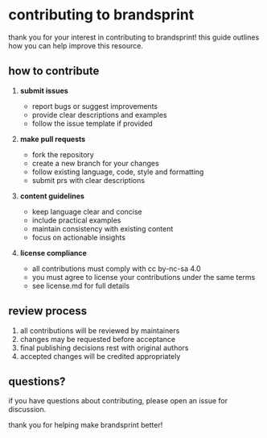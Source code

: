 # contributing to brandsprint

thank you for your interest in contributing to brandsprint! this guide outlines how you can help improve this resource.

## how to contribute

1. **submit issues**
   - report bugs or suggest improvements
   - provide clear descriptions and examples
   - follow the issue template if provided

2. **make pull requests**
   - fork the repository
   - create a new branch for your changes
   - follow existing language, code, style and formatting
   - submit prs with clear descriptions

3. **content guidelines**
   - keep language clear and concise
   - include practical examples
   - maintain consistency with existing content
   - focus on actionable insights

4. **license compliance**
   - all contributions must comply with cc by-nc-sa 4.0
   - you must agree to license your contributions under the same terms
   - see license.md for full details

## review process

1. all contributions will be reviewed by maintainers
2. changes may be requested before acceptance
3. final publishing decisions rest with original authors
4. accepted changes will be credited appropriately

## questions?

if you have questions about contributing, please open an issue for discussion.

thank you for helping make brandsprint better!